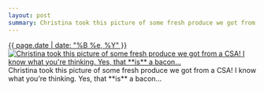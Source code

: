 ```yaml
---
layout: post
summary: Christina took this picture of some fresh produce we got from a CSA! I know what you&#x27;re thinking. Yes, that **is** a bacon...
---
```


<p>
  <time><a href="/392">{{ page.date | date: "%B %e, %Y" }}</a></time>
  <a href="/392"><img src="{{ site.assets_url }}/392-640.jpg" srcset="{{ site.assets_url }}/392-1280.jpg 1280w, {{ site.assets_url }}/392-960.jpg 960w, {{ site.assets_url }}/392-640.jpg 640w, {{ site.assets_url }}/392-320.jpg 320w" sizes="(min-width: 700px) 50vw, calc(100vw - 2rem)" alt="Christina took this picture of some fresh produce we got from a CSA! I know what you&#x27;re thinking. Yes, that **is** a bacon..." /></a>
  <span>Christina took this picture of some fresh produce we got from a CSA! I know what you&#x27;re thinking. Yes, that **is** a bacon...</span>
</p>
